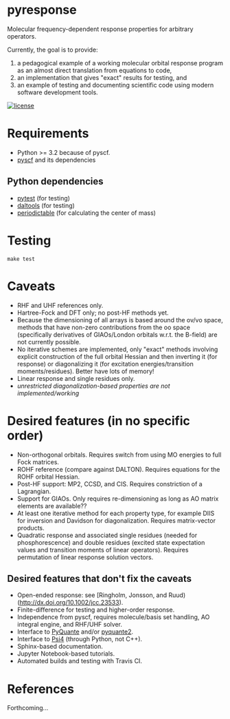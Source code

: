 # pyresponse

Molecular frequency-dependent response properties for arbitrary operators.

Currently, the goal is to provide:

1. a pedagogical example of a working molecular orbital response program as an almost direct translation from equations to code,
2. an implementation that gives "exact" results for testing, and
3. an example of testing and documenting scientific code using modern software development tools.

[![license](https://img.shields.io/badge/License-BSD%203--Clause-blue.svg?style=flat)](https://github.com/berquist/pyresponse/blob/master/LICENSE)

# Requirements

* Python >= 3.2 because of pyscf.
* [pyscf](https://github.com/sunqm/pyscf) and its dependencies

## Python dependencies

* [pytest](http://doc.pytest.org/en/latest/) (for testing)
* [daltools](https://github.com/vahtras/daltools) (for testing)
* [periodictable](https://github.com/pkienzle/periodictable) (for calculating the center of mass)

# Testing

    make test

# Caveats

* RHF and UHF references only.
* Hartree-Fock and DFT only; no post-HF methods yet.
* Because the dimensioning of all arrays is based around the ov/vo space, methods that have non-zero contributions from the oo space (specifically derivatives of GIAOs/London orbitals w.r.t. the B-field) are not currently possible.
* No iterative schemes are implemented, only "exact" methods involving explicit construction of the full orbital Hessian and then inverting it (for response) or diagonalizing it (for excitation energies/transition moments/residues). Better have lots of memory!
* Linear response and single residues only.
* _unrestricted diagonalization-based properties are not implemented/working_

# Desired features (in no specific order)

* Non-orthogonal orbitals. Requires switch from using MO energies to full Fock matrices.
* ROHF reference (compare against DALTON). Requires equations for the ROHF orbital Hessian.
* Post-HF support: MP2, CCSD, and CIS. Requires constriction of a Lagrangian.
* Support for GIAOs. Only requires re-dimensioning as long as AO matrix elements are available??
* At least one iterative method for each property type, for example DIIS for inversion and Davidson for diagonalization. Requires matrix-vector products.
* Quadratic response and associated single residues (needed for phosphorescence) and double residues (excited state expectation values and transition moments of linear operators). Requires permutation of linear response solution vectors.

## Desired features that don't fix the caveats

* Open-ended response: see [Ringholm, Jonsson, and Ruud)(http://dx.doi.org/10.1002/jcc.23533).
* Finite-difference for testing and higher-order response.
* Independence from pyscf, requires molecule/basis set handling, AO integral engine, and RHF/UHF solver.
* Interface to [PyQuante](https://github.com/berquist/pyquante) and/or [pyquante2](https://github.com/rpmuller/pyquante2).
* Interface to [Psi4](https://github.com/psi4/psi4) (through Python, not C++).
* Sphinx-based documentation.
* Jupyter Notebook-based tutorials.
* Automated builds and testing with Travis CI.

# References

Forthcoming...
